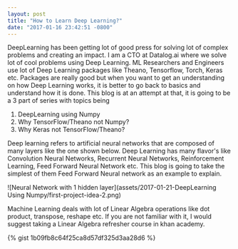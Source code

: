 ```yaml
---
layout: post
title: "How to Learn Deep Learning?"
date: "2017-01-16 23:42:51 -0800"
---
```


DeepLearning has been getting lot of good press for solving lot of complex problems and creating an impact. I am a CTO at Datalog.ai where we solve lot of cool problems using Deep Learning. ML Researchers and Engineers use lot of Deep Learning packages like Theano, Tensorflow, Torch, Keras etc. Packages are really good but when you want to get an understanding on how Deep Learning works, it is better to go back to basics and understand how it is done. This blog is at an attempt at that, it is going to be a 3 part of series with topics being

1. DeepLearning using Numpy
2. Why TensorFlow/Theano not Numpy?
3. Why Keras not TensorFlow/Theano?

Deep learning refers to artificial neural networks that are composed of many layers like the one shown below. Deep Learning has many flavor's like Convolution Neural Networks, Recurrent Neural Networks, Reinforcement Learning, Feed Forward Neural Network etc. This blog is going to take the simplest of them Feed Forward Neural network as an example to explain.

![Neural Network with 1 hidden layer](assets/2017-01-21-DeepLearning Using Numpy/first-project-idea-2.png)

Machine Learning deals with lot of Linear Algebra operations like dot product, transpose, reshape etc. If you are not familiar with it, I would suggest taking a Linear Algebra refresher course in khan academy.

{% gist 1b09fb8c64f25ca8d57df325d3aa28d6 %}
